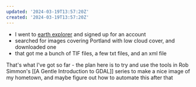 ```yaml
---
updated: '2024-03-19T13:57:20Z'
created: '2024-03-19T13:57:20Z'
---
```

- I went to [earth explorer](https://earthexplorer.usgs.gov/) and signed up for an account
- searched for images covering Portland with low cloud cover, and downloaded one
- that got me a bunch of TIF files, a few txt files, and an xml file

That's what I've got so far - the plan here is to try and use the tools in Rob Simmon's [[A Gentle Introduction to GDAL]] series to make a nice image of my hometown, and maybe figure out how to automate this after that